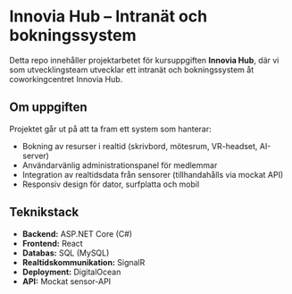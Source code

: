 # Innovia Hub – Intranät och bokningssystem

Detta repo innehåller projektarbetet för kursuppgiften **Innovia Hub**, där vi som utvecklingsteam utvecklar ett intranät och bokningssystem åt coworkingcentret Innovia Hub.

## Om uppgiften

Projektet går ut på att ta fram ett system som hanterar:
- Bokning av resurser i realtid (skrivbord, mötesrum, VR-headset, AI-server)
- Användarvänlig administrationspanel för medlemmar
- Integration av realtidsdata från sensorer (tillhandahålls via mockat API)
- Responsiv design för dator, surfplatta och mobil

## Teknikstack

- **Backend:** ASP.NET Core (C#)
- **Frontend:** React
- **Databas:** SQL (MySQL)
- **Realtidskommunikation:** SignalR
- **Deployment:** DigitalOcean
- **API:** Mockat sensor-API
